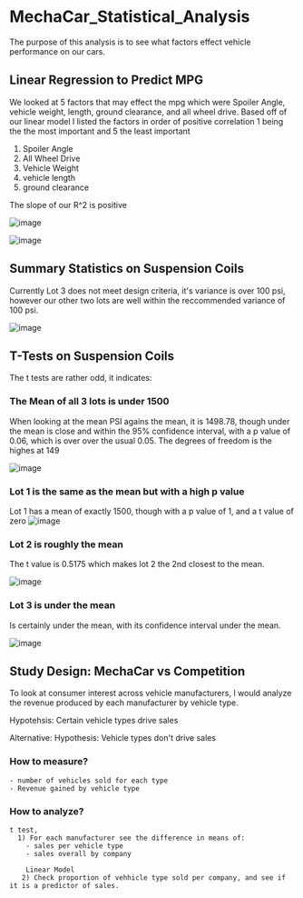 # MechaCar_Statistical_Analysis

  The purpose of this analysis is to see what factors effect vehicle performance on our cars.

## Linear Regression to Predict MPG
  
  We looked at 5 factors that may effect the mpg which were Spoiler Angle, vehicle weight, length, ground clearance, and all wheel drive. Based off of our linear model I listed the factors in order of positive correlation 1 being the the most important and 5 the least important
   1. Spoiler Angle
   2. All Wheel Drive
   3. Vehicle Weight
   4. vehicle length
   5. ground clearance

  The slope of our R^2 is positive

![image](https://user-images.githubusercontent.com/68198233/160719574-fa9e287c-e226-4ffa-a979-6c268d1d5581.png)


![image](https://user-images.githubusercontent.com/68198233/160722244-ea94a9be-fa4c-40db-9620-38f7aa39a575.png)


##  Summary Statistics on Suspension Coils

  Currently Lot 3 does not meet design criteria, it's variance is over 100 psi, however our other two lots are well within the reccommended variance of 100 psi.
  
  ![image](https://user-images.githubusercontent.com/68198233/160720565-c426c5b0-415d-4ebe-ad66-98b6ef3c137b.png)

  

## T-Tests on Suspension Coils
  
The t tests are rather odd, it indicates:


### The Mean of all 3 lots is under 1500
  When looking at the mean PSI agains the mean, it is 1498.78, though under the mean is close and within the 95% confidence interval, with a p value of 0.06, which is over over the usual 0.05. The degrees of freedom is the highes at 149
  
  
  ![image](https://user-images.githubusercontent.com/68198233/161868809-a20b1763-fa54-430c-89a2-b3a34779b360.png)
  
  
### Lot 1 is the same as the mean but with a high p value

  Lot 1 has a mean of exactly 1500, though with a p value of 1, and a t value of zero
  ![image](https://user-images.githubusercontent.com/68198233/161868885-ee116a5e-8d0b-4052-9457-8b04c7b50a2e.png)

  
 ### Lot 2 is roughly the mean
  The t value is 0.5175 which makes lot 2 the 2nd closest to the mean.
 
  
  ![image](https://user-images.githubusercontent.com/68198233/161868935-8b986b0c-f082-4998-8062-b495eb877b1f.png)

  
 ### Lot 3 is under the mean
  Is certainly under the mean, with its confidence interval under the mean.
  
  ![image](https://user-images.githubusercontent.com/68198233/161868983-e1a83aae-fa7d-4aa5-b7a6-e692352aa10a.png)


  


## Study Design: MechaCar vs Competition

  To look at consumer interest across vehicle manufacturers, I would analyze the revenue produced by each manufacturer by vehicle type. 
  
  Hypotehsis: Certain vehicle types drive sales
  
  Alternative: Hypothesis: Vehicle types don't drive sales
  
  ### How to measure? 
    - number of vehicles sold for each type
    - Revenue gained by vehicle type
    
 ### How to analyze?
    t test, 
      1) For each manufacturer see the difference in means of:
        - sales per vehicle type
        - sales overall by company
        
        Linear Model
       2) Check proportion of vehhicle type sold per company, and see if it is a predictor of sales.
